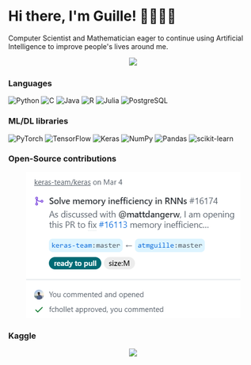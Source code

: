 # Hi there, I'm Guille! 👋👨🏼‍💻

Computer Scientist and Mathematician eager to continue using Artificial Intelligence to improve people's lives around me.
<p align="center">
<a href="https://www.linkedin.com/in/guillermogarciacobo/"><img src="https://img.shields.io/badge/linkedin-%230077B5.svg?style=for-the-badge&logo=linkedin&logoColor=white" /></a>
</p>

### Languages

![Python](https://img.shields.io/badge/python-3670A0?style=for-the-badge&logo=python&logoColor=ffdd54)
![C](https://img.shields.io/badge/c-%2300599C.svg?style=for-the-badge&logo=c&logoColor=white)
![Java](https://img.shields.io/badge/java-%23ED8B00.svg?style=for-the-badge&logo=java&logoColor=white)
![R](https://img.shields.io/badge/r-%23276DC3.svg?style=for-the-badge&logo=r&logoColor=white)
![Julia](https://img.shields.io/badge/-Julia-9558B2?style=for-the-badge&logo=julia&logoColor=white)
![PostgreSQL](https://img.shields.io/badge/PostgreSQL-316192?style=for-the-badge&logo=postgresql&logoColor=white)

### ML/DL libraries

![PyTorch](https://img.shields.io/badge/PyTorch-%23EE4C2C.svg?style=for-the-badge&logo=PyTorch&logoColor=white)
![TensorFlow](https://img.shields.io/badge/TensorFlow-%23FF6F00.svg?style=for-the-badge&logo=TensorFlow&logoColor=white)
![Keras](https://img.shields.io/badge/Keras-%23D00000.svg?style=for-the-badge&logo=Keras&logoColor=white)
![NumPy](https://img.shields.io/badge/numpy-%23013243.svg?style=for-the-badge&logo=numpy&logoColor=white)
![Pandas](https://img.shields.io/badge/pandas-%23150458.svg?style=for-the-badge&logo=pandas&logoColor=white)
![scikit-learn](https://img.shields.io/badge/scikit--learn-%23F7931E.svg?style=for-the-badge&logo=scikit-learn&logoColor=white)

### Open-Source contributions

<p align="center">
<a href="https://github.com/keras-team/keras/pull/16174"><img src="KerasPR.png" /></a>
</p>

### Kaggle

<p align="center">
<a href="https://kaggle.com/atmguille"><img src="https://road-to-kaggle-grandmaster.vercel.app/api/badges/atmguille/competition/light" /></a>
</p>

